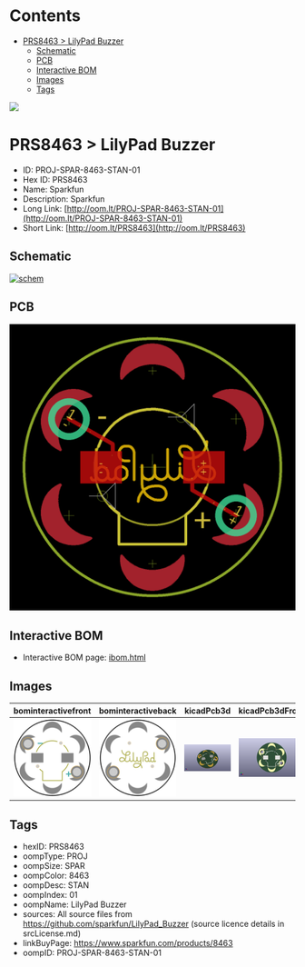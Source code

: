 



Contents
========

* [PRS8463 > LilyPad Buzzer](#prs8463--lilypad-buzzer)
	* [Schematic](#schematic)
	* [PCB](#pcb)
	* [Interactive BOM](#interactive-bom)
	* [Images](#images)
	* [Tags](#tags)
  
![][im]
# PRS8463 > LilyPad Buzzer

- ID: PROJ-SPAR-8463-STAN-01
- Hex ID: PRS8463
- Name: Sparkfun
- Description: Sparkfun
- Long Link: [http://oom.lt/PROJ-SPAR-8463-STAN-01](http://oom.lt/PROJ-SPAR-8463-STAN-01)
- Short Link: [http://oom.lt/PRS8463](http://oom.lt/PRS8463)

## Schematic
  
[![schem](eagleSchemImage.png)](eagleSchemImage.png)
## PCB
  
[![pcb](eagleImage.png)](eagleImage.png)
## Interactive BOM

- Interactive BOM page: [ibom.html](https://htmlpreview.github.io/?https://github.com/oomlout/oomlout_OOMP_projects/blob/main/PROJ-SPAR-8463-STAN-01/kicad/bom/ibom.html)

## Images
  
  

|bominteractivefront|bominteractiveback|kicadPcb3d|kicadPcb3dFront|kicadPcb3dBack|eagleImage|eagleSchemImage|pcbdraw|pcbdrawback|
| :---: | :---: | :---: | :---: | :---: | :---: | :---: | :---: | :---: |
|[![bominteractivefront](bomFront_140.png)](bomFront.png)|[![bominteractiveback](bomBack_140.png)](bomBack.png)|[![kicadPcb3d](kicadPcb3d_140.png)](kicadPcb3d.png)|[![kicadPcb3dFront](kicadPcb3dFront_140.png)](kicadPcb3dFront.png)|[![kicadPcb3dBack](kicadPcb3dBack_140.png)](kicadPcb3dBack.png)|[![eagleImage](eagleImage_140.png)](eagleImage.png)|[![eagleSchemImage](eagleSchemImage_140.png)](eagleSchemImage.png)|[![pcbdraw](pcbdraw_140.png)](pcbdraw.png)|[![pcbdrawback](pcbdrawBack_140.png)](pcbdrawBack.png)|

## Tags

- hexID: PRS8463
- oompType: PROJ
- oompSize: SPAR
- oompColor: 8463
- oompDesc: STAN
- oompIndex: 01
- oompName: LilyPad Buzzer
- sources: All source files from https://github.com/sparkfun/LilyPad_Buzzer (source licence details in srcLicense.md)
- linkBuyPage: https://www.sparkfun.com/products/8463
- oompID: PROJ-SPAR-8463-STAN-01



[im]: kicadPcb3d_450.png
